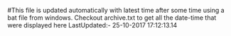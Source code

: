 #This file is updated automatically with latest time after some time using a bat file from windows. Checkout archive.txt to get all the date-time that were displayed here
LastUpdated:- 25-10-2017 17:12:13.14 
